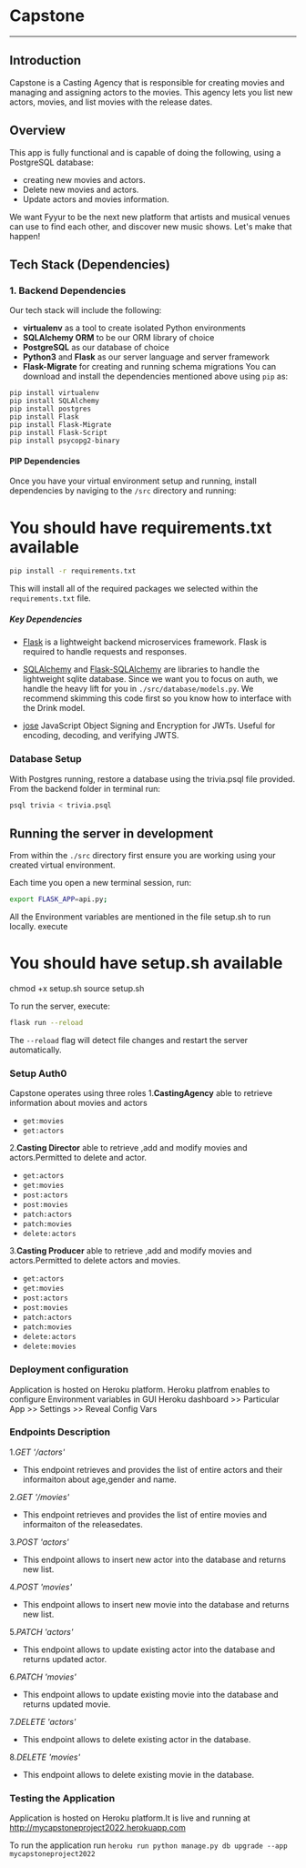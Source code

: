 # Capstone
-----------------

## Introduction

Capstone is a Casting Agency  that is responsible for creating movies and managing and assigning actors to the movies. This agency lets you list new actors, movies, and list movies with the release dates.


## Overview

This app is fully functional and is capable of doing the following, using a PostgreSQL database:

* creating new movies and actors.
* Delete new movies and actors.
* Update actors and movies information.

We want Fyyur to be the next new platform that artists and musical venues can use to find each other, and discover new music shows. Let's make that happen!

## Tech Stack (Dependencies)

### 1. Backend Dependencies
Our tech stack will include the following:
 * **virtualenv** as a tool to create isolated Python environments
 * **SQLAlchemy ORM** to be our ORM library of choice
 * **PostgreSQL** as our database of choice
 * **Python3** and **Flask** as our server language and server framework
 * **Flask-Migrate** for creating and running schema migrations
You can download and install the dependencies mentioned above using `pip` as:
```
pip install virtualenv
pip install SQLAlchemy
pip install postgres
pip install Flask
pip install Flask-Migrate
pip install Flask-Script
pip install psycopg2-binary
```
#### PIP Dependencies

Once you have your virtual environment setup and running, install dependencies by naviging to the `/src` directory and running:
# You should have requirements.txt  available
```bash
pip install -r requirements.txt
```

This will install all of the required packages we selected within the `requirements.txt` file.


##### Key Dependencies

- [Flask](http://flask.pocoo.org/) is a lightweight backend microservices framework. Flask is required to handle requests and responses.

- [SQLAlchemy](https://www.sqlalchemy.org/) and [Flask-SQLAlchemy](https://flask-sqlalchemy.palletsprojects.com/en/2.x/) are libraries to handle the lightweight sqlite database. Since we want you to focus on auth, we handle the heavy lift for you in `./src/database/models.py`. We recommend skimming this code first so you know how to interface with the Drink model.

- [jose](https://python-jose.readthedocs.io/en/latest/) JavaScript Object Signing and Encryption for JWTs. Useful for encoding, decoding, and verifying JWTS.

### Database Setup
With Postgres running, restore a database using the trivia.psql file provided. From the backend folder in terminal run:
```bash
psql trivia < trivia.psql
```

## Running the server in development

From within the `./src` directory first ensure you are working using your created virtual environment.

Each time you open a new terminal session, run:

```bash
export FLASK_APP=api.py;
```

All the Environment variables are mentioned in the file setup.sh to run locally.
execute
# You should have setup.sh  available
chmod +x setup.sh
source setup.sh

To run the server, execute:
```bash
flask run --reload
```

The `--reload` flag will detect file changes and restart the server automatically.
### Setup Auth0
Capstone operates using three roles 
1.**CastingAgency**
  able to retrieve information about movies and actors
   - `get:movies`
   - `get:actors`

2.**Casting Director**
able to retrieve ,add and modify movies and actors.Permitted to delete and actor.
   - `get:actors`
   - `get:movies`
   - `post:actors`
   - `post:movies`
   - `patch:actors`
   - `patch:movies`
   - `delete:actors`

3.**Casting Producer**
able to retrieve ,add and modify movies and actors.Permitted to delete actors and movies.
   - `get:actors`
   - `get:movies`
   - `post:actors`
   - `post:movies`
   - `patch:actors`
   - `patch:movies`
   - `delete:actors`
   - `delete:movies`

### Deployment configuration
Application is hosted on Heroku platform.
Heroku platfrom enables to configure Environment variables in GUI 
 Heroku dashboard >> Particular App >> Settings >> Reveal Config Vars


### Endpoints Description
1.*GET '/actors'*
  - This endpoint retrieves and provides the list of entire actors and their informaiton about age,gender and name.

2.*GET '/movies'*
  - This endpoint retrieves and provides the list of entire movies and informaiton of the releasedates.
 
3.*POST 'actors'*
  - This endpoint allows to insert new actor into the database and returns new list.
 
4.*POST 'movies'*
  -  This endpoint allows to insert new movie into the database and returns new list.

5.*PATCH 'actors'*
  - This endpoint allows to update existing actor into the database and returns updated actor.

6.*PATCH 'movies'*
  - This endpoint allows to update existing movie into the database and returns updated movie.
  
7.*DELETE 'actors'*
  -  This endpoint allows to delete existing actor in the database.
 
8.*DELETE 'movies'*
  -  This endpoint allows to delete existing movie in the database.

### Testing the Application
Application is hosted on Heroku platform.It is live and running at
http://mycapstoneproject2022.herokuapp.com

To run the application run
`heroku run python manage.py db upgrade --app mycapstoneproject2022`

  
